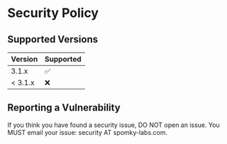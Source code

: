 # Security Policy

## Supported Versions

|  Version  | Supported          |
| --------- | ------------------ |
| 3.1.x     | :white_check_mark: |
| < 3.1.x   | :x:                |

## Reporting a Vulnerability

If you think you have found a security issue, DO NOT open an issue. You MUST email your issue: security AT
spomky-labs.com.
